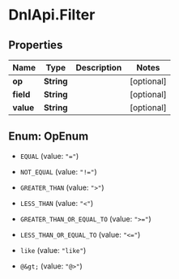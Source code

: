 # DnlApi.Filter

## Properties
Name | Type | Description | Notes
------------ | ------------- | ------------- | -------------
**op** | **String** |  | [optional] 
**field** | **String** |  | [optional] 
**value** | **String** |  | [optional] 


<a name="OpEnum"></a>
## Enum: OpEnum


* `EQUAL` (value: `"="`)

* `NOT_EQUAL` (value: `"!="`)

* `GREATER_THAN` (value: `">"`)

* `LESS_THAN` (value: `"<"`)

* `GREATER_THAN_OR_EQUAL_TO` (value: `">="`)

* `LESS_THAN_OR_EQUAL_TO` (value: `"<="`)

* `like` (value: `"like"`)

* `@&gt;` (value: `"@>"`)




